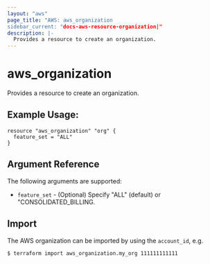 ```yaml
---
layout: "aws"
page_title: "AWS: aws_organization
sidebar_current: "docs-aws-resource-organization|"
description: |-
  Provides a resource to create an organization.
---
```


# aws\_organization

Provides a resource to create an organization.

## Example Usage:

```hcl
resource "aws_organization" "org" {
  feature_set = "ALL"
}
```

## Argument Reference

The following arguments are supported:

* `feature_set` - (Optional) Specify "ALL" (default) or "CONSOLIDATED_BILLING.

## Import

The AWS organization can be imported by using the `account_id`, e.g.

```
$ terraform import aws_organization.my_org 111111111111
```
